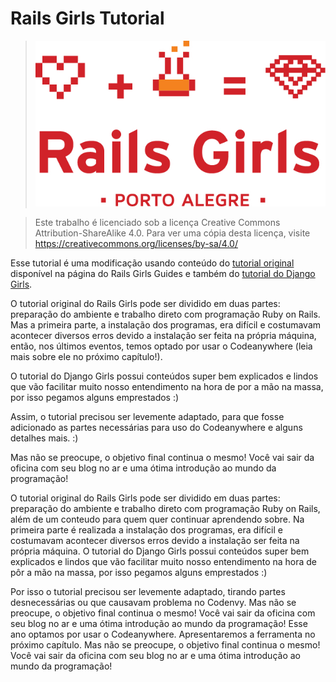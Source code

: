 # Rails Girls Tutorial

> ![Readme](images/logovermelho.jpg)

> Este trabalho é licenciado sob a licença Creative Commons Attribution-ShareAlike 4.0. Para ver uma cópia desta licença, visite https://creativecommons.org/licenses/by-sa/4.0/

Esse tutorial é uma modificação usando conteúdo do [tutorial original](http://guides.railsgirls.com/guides-ptbr/) disponível na página do Rails Girls Guides e também do [tutorial do Django Girls](https://tutorial.djangogirls.org/pt/).

O tutorial original do Rails Girls pode ser dividido em duas partes: preparação do ambiente e trabalho direto com programação Ruby on Rails. Mas a primeira parte, a instalação dos programas, era difícil e costumavam acontecer diversos erros devido a instalação ser feita na própria máquina, então, nos últimos eventos, temos optado por usar o Codeanywhere (leia mais sobre ele no próximo capítulo!).

O tutorial do Django Girls possui conteúdos super bem explicados e lindos que vão facilitar muito nosso entendimento na hora de por a mão na massa, por isso pegamos alguns emprestados :)

Assim, o tutorial precisou ser levemente adaptado, para que fosse adicionado as partes necessárias para uso do Codeanywhere e alguns detalhes mais. :)

Mas não se preocupe, o objetivo final continua o mesmo! Você vai sair da oficina com seu blog no ar e uma ótima introdução ao mundo da programação!


O tutorial original do Rails Girls pode ser dividido em duas partes: preparação do ambiente e trabalho direto com programação Ruby on Rails, além de um conteudo para quem quer continuar aprendendo sobre. Na primeira parte é realizada a instalação dos programas, era difícil e costumavam acontecer diversos erros devido a instalação ser feita na própria máquina. O tutorial do Django Girls possui conteúdos super bem explicados e lindos que vão facilitar muito nosso entendimento na hora de pôr a mão na massa, por isso pegamos alguns emprestados :)

Por isso o tutorial precisou ser levemente adaptado, tirando partes desnecessárias ou que causavam problema no Codenvy. Mas não se preocupe, o objetivo final continua o mesmo! Você vai sair da oficina com seu blog no ar e uma ótima introdução ao mundo da programação! Esse ano optamos por usar o Codeanywhere. Apresentaremos a ferramenta no próximo capítulo. Mas não se preocupe, o objetivo final continua o mesmo! Você vai sair da oficina com seu blog no ar e uma ótima introdução ao mundo da programação!